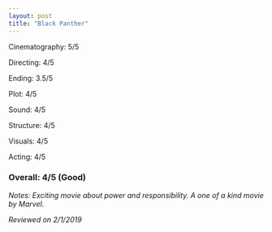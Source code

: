 ```yaml
---
layout: post
title: "Black Panther"
---
```


Cinematography: 5/5

Directing: 4/5

Ending: 3.5/5

Plot: 4/5

Sound: 4/5

Structure: 4/5

Visuals: 4/5

Acting: 4/5

### Overall: 4/5 (Good)

*Notes: Exciting movie about power and responsibility. A one of a kind movie by Marvel.*

*Reviewed on 2/1/2019*
